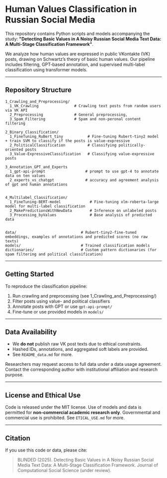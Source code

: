 # Human Values Classification in Russian Social Media

This repository contains Python scripts and models accompanying the study:
**"Detecting Basic Values in A Noisy Russian Social Media Text Data: A Multi-Stage Classification Framework"**.

We analyze how human values are expressed in public VKontakte (VK) posts, drawing on Schwartz’s theory of basic human values. Our pipeline includes filtering, GPT-based annotation, and supervised multi-label classification using transformer models.

---

## Repository Structure

```
1_Crawling_and_Preprocessing/
  1_VK_Crawling                # Crawling text posts from random users via VK API 
  2_Preprocessing              # General preprocessing, 
  3_Spam_Filtering             # Spam and non-peronal content filtering

2_Binary_Classification/
  1_FineTuning_RuBert_tiny           # Fine-tuning Rubert-tiny2 model + train SVM to classify if the posts is value-expressive
  2_PoliticalClassification          # Classifying politically-oriented posts
  3_Value-ExpressiveClassification   # Classifying value-expressive posts

3_Annotation_GPT_and_Experts
  1_gpt-api-prompt                  # prompt to use gpt-4 to annotate data on ten values
  2_experts_vs_chatgpt              # accuracy and agreement analysis of gpt and human annotations


4_Multilabel_Classification/
  1_FineTuning-BERT-model             # Fine-tuning xlm-roberta-large model for multi-label classification
  2_MakePredictionsWithNewData        # Inference on unlabeled posts
  3_Processing_byValues               # Base analysis of predicted data 


data/                             # Rubert-tiny2-fine-tuned embeddings, examples of annotations and predicted scores (no raw texts)
models/                           # Trained classification models
dictionaries/                     # Custom pattern dictionaries (for spam filtering and political classification)

```

---

## Getting Started

To reproduce the classification pipeline:

1. Run crawling and preprocessing (see 1\_Crawling\_and\_Preprocessing/)
2. Filter posts using value- and political classifiers
3. Annotate posts with GPT or use `gpt-api-prompt/`
4. Fine-tune or use provided models in `models/`

---

## Data Availability

* We **do not** publish raw VK post texts due to ethical constraints.
* Hashed IDs, annotations, and aggregated soft labels are provided.
* See `README_data.md` for more.

Researchers may request access to full data under a data usage agreement. Contact the corresponding author with institutional affiliation and research purpose.

---

## License and Ethical Use

Code is released under the MIT license. Use of models and data is permitted for **non-commercial academic research only**. Governmental and commercial use is prohibited. See `ETICAL_USE.md` for more.

---

## Citation

If you use this code or data, please cite:

> BLINDED  (2025). Detecting Basic Values in A Noisy Russian Social Media Text Data: A Multi-Stage Classification Framework. Journal of Computational Social Science (under review).
